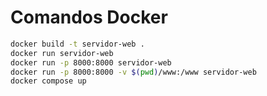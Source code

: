 # Comandos Docker
```bash
docker build -t servidor-web .
docker run servidor-web
docker run -p 8000:8000 servidor-web
docker run -p 8000:8000 -v $(pwd)/www:/www servidor-web
docker compose up
```
